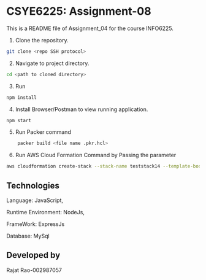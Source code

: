 # CSYE6225: Assignment-08

This is a README file of Assignment_04 for the course INFO6225.

1. Clone the repository.
```bash
git clone <repo SSH protocol>
```

2. Navigate to project directory.
```bash
cd <path to cloned directory>
```

3. Run 
```bash
npm install
```

4. Install Browser/Postman to view running application.
```bash
npm start
```
5. Run Packer command 
```bash
    packer build <file name .pkr.hcl>
```
6. Run AWS Cloud Formation Command by Passing the parameter
```bash
aws cloudformation create-stack --stack-name teststack14 --template-body file://csye6225-infra.yaml --parameters ParameterKey=VpcCidrBlock,ParameterValue=10.0.0.0/16 ParameterKey=SubnetCidrBlock1,ParameterValue=10.0.1.0/24 ParameterKey=SubnetCidrBlock2,ParameterValue=10.0.2.0/24 ParameterKey=SubnetCidrBlock3,ParameterValue=10.0.3.0/24 ParameterKey=ImageId,ParameterValue=' AMI-ID’
```
## Technologies

Language: JavaScript,

Runtime Environment: NodeJs, 
 
FrameWork: ExpressJs

Database: MySql


## Developed by

Rajat Rao-002987057